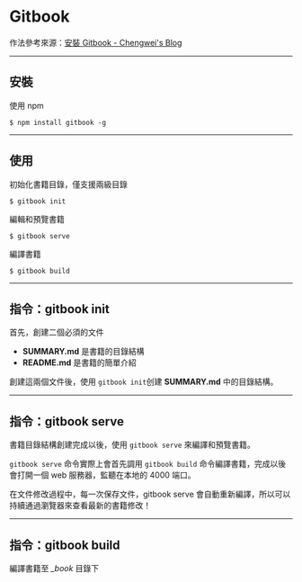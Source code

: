 # Gitbook

作法參考來源：[安裝 Gitbook - Chengwei's Blog](http://www.chengweiyang.cn/gitbook/installation/README.html)

- - -

## 安裝
使用 npm

    $ npm install gitbook -g

- - -

## 使用
初始化書籍目錄，僅支援兩級目錄

    $ gitbook init

編輯和預覽書籍

    $ gitbook serve
    
編譯書籍

    $ gitbook build

- - -

## 指令：gitbook init

首先，創建二個必須的文件
- **SUMMARY.md** 是書籍的目錄結構
- **README.md** 是書籍的簡單介紹

創建這兩個文件後，使用 `gitbook init`创建 **SUMMARY.md** 中的目錄結構。

- - -

## 指令：gitbook serve
書籍目錄結構創建完成以後，使用 `gitbook serve` 來編譯和預覽書籍。

`gitbook serve` 命令實際上會首先調用 `gitbook build` 命令編譯書籍，完成以後會打開一個 web 服務器，監聽在本地的 4000 端口。

在文件修改過程中，每一次保存文件，gitbook serve 會自動重新編譯，所以可以持續通過瀏覽器來查看最新的書籍修改！

- - -

## 指令：gitbook build
編譯書籍至 *_book* 目錄下